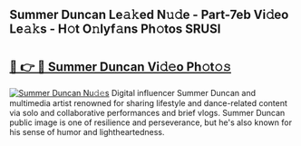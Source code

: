 ## Summer Duncan Le𝚊𝚔ed N𝚞𝚍e - Part-7eb Vi𝚍eo Le𝚊𝚔s - H𝚘t O𝚗lyf𝚊ns Ph𝚘tos SRUSI

# <h2><a href="http://hf1i6dw.feru.top/?c=Summer+Duncan">🔗 👉 🔴 Summer Duncan Vi𝚍𝚎o Ph𝚘t𝚘𝚜</a></h2>

[![Summer Duncan Nu𝚍𝚎s](https://i.imgur.com/0TWrTi3.gif)](http://hf1i6dw.feru.top/?c=Summer+Duncan)
Digital influencer Summer Duncan and multimedia artist renowned for sharing lifestyle and dance-related content via solo and collaborative performances and brief vlogs. Summer Duncan public image is one of resilience and perseverance, but he's also known for his sense of humor and lightheartedness. 
